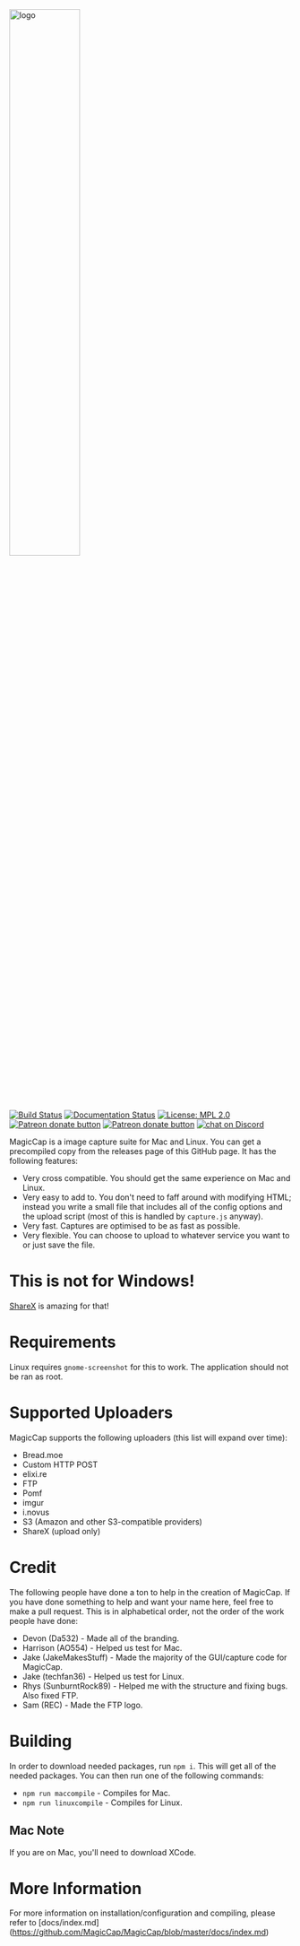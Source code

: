 <img src="https://i.imgur.com/3YKOjAF.png" alt="logo" width="50%" height="50%" href="#">

[![Build Status](https://travis-ci.org/MagicCap/MagicCap.svg?branch=master)](https://travis-ci.org/MagicCap/MagicCap)
[![Documentation Status](https://readthedocs.org/projects/magiccap/badge/?version=latest)](https://magiccap.readthedocs.io/en/latest/?badge=latest)
[![License: MPL 2.0](https://img.shields.io/badge/License-MPL%202.0-brightgreen.svg)](https://opensource.org/licenses/MPL-2.0)
<span class="badge-patreon"><a href="https://patreon.com/jakemakesstuff" title="Donate to this project using Patreon"><img src="https://img.shields.io/badge/patreon-donate-yellow.svg" alt="Patreon donate button" /></a></span>
<span class="badge-patreon"><a href="https://ko-fi.com/jakemakesstuff" title="Donate to this project using ko-fi"><img src="https://img.shields.io/badge/kofi-donate-yellow.svg" alt="Patreon donate button" /></a></span>
<a href="https://discord.gg/pTcBGcH">
        <img src="https://img.shields.io/discord/475694715640217631.svg?logo=discord"
            alt="chat on Discord">
</a>

MagicCap is a image capture suite for Mac and Linux. You can get a precompiled copy from the releases page of this GitHub page. It has the following features:

- Very cross compatible. You should get the same experience on Mac and Linux.
- Very easy to add to. You don't need to faff around with modifying HTML; instead you write a small file that includes all of the config options and the upload script (most of this is handled by `capture.js` anyway).
- Very fast. Captures are optimised to be as fast as possible.
- Very flexible. You can choose to upload to whatever service you want to or just save the file.

# This is not for Windows!
[ShareX](https://getsharex.com/) is amazing for that!

# Requirements
Linux requires `gnome-screenshot` for this to work. The application should not be ran as root.

# Supported Uploaders
MagicCap supports the following uploaders (this list will expand over time):
- Bread.moe
- Custom HTTP POST
- elixi.re
- FTP
- Pomf
- imgur
- i.novus
- S3 (Amazon and other S3-compatible providers)
- ShareX (upload only)

# Credit
The following people have done a ton to help in the creation of MagicCap. If you have done something to help and want your name here, feel free to make a pull request. This is in alphabetical order, not the order of the work people have done:
- Devon (Da532) - Made all of the branding.
- Harrison (AO554) - Helped us test for Mac.
- Jake (JakeMakesStuff) - Made the majority of the GUI/capture code for MagicCap.
- Jake (techfan36) - Helped us test for Linux.
- Rhys (SunburntRock89) - Helped me with the structure and fixing bugs. Also fixed FTP.
- Sam (REC) - Made the FTP logo.

# Building
In order to download needed packages, run `npm i`. This will get all of the needed packages. You can then run one of the following commands:
- `npm run maccompile` - Compiles for Mac.
- `npm run linuxcompile` - Compiles for Linux.

## Mac Note
If you are on Mac, you'll need to download XCode.

# More Information
For more information on installation/configuration and compiling, please refer to [docs/index.md]
(https://github.com/MagicCap/MagicCap/blob/master/docs/index.md)
